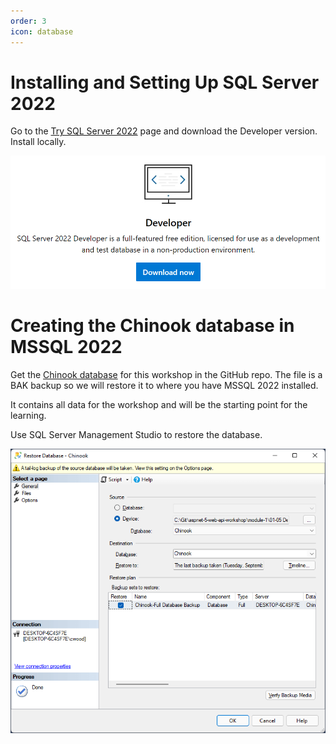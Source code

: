 ```yaml
---
order: 3
icon: database
---
```

# Installing and Setting Up SQL Server 2022

Go to the <a href="https://www.microsoft.com/en-us/sql-server/sql-server-downloads" target="_blank">Try SQL Server 2022</a> page and download the Developer version. Install locally.

![](images/mssql-2022-dev-download.png)

# Creating the Chinook database in MSSQL 2022

Get the <a href="https://github.com/cwoodruff/aspnet-7-web-api-workshop/blob/main/module-1/01-05%20Developing%20Data%20Access%20for%20your%20Web%20API/database/Chinook.bak" target="_blank">Chinook database</a> for this workshop in the GitHub repo. The file is a BAK backup so we will restore it to where you have MSSQL 2022 installed.

It contains all data for the workshop and will be the starting point for the learning.

Use SQL Server Management Studio to restore the database. 

![](images/MSSMS-Restore-DB.png)